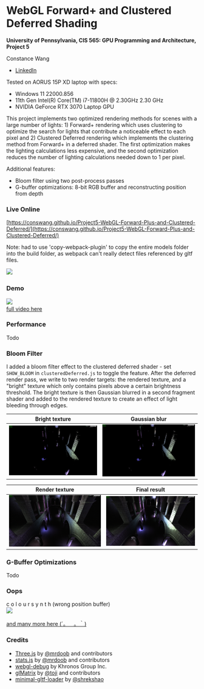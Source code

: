 WebGL Forward+ and Clustered Deferred Shading
======================

**University of Pennsylvania, CIS 565: GPU Programming and Architecture, Project 5**

Constance Wang
  * [LinkedIn](https://www.linkedin.com/in/conswang/)

Tested on AORUS 15P XD laptop with specs:  
- Windows 11 22000.856  
- 11th Gen Intel(R) Core(TM) i7-11800H @ 2.30GHz 2.30 GHz  
- NVIDIA GeForce RTX 3070 Laptop GPU

This project implements two optimized rendering methods for scenes with a large number of lights: 1) Forward+ rendering which uses clustering to optimize the search for lights that contribute a noticeable effect to each pixel and 2) Clustered Deferred rendering which implements the clustering method from Forward+ in a deferred shader. The first optimization makes the lighting calculations less expensive, and the second optimization reduces the number of lighting calculations needed down to 1 per pixel.

Additional features:
- Bloom filter using two post-process passes
- G-buffer optimizations: 8-bit RGB buffer and reconstructing position from depth

### Live Online
[https://conswang.github.io/Project5-WebGL-Forward-Plus-and-Clustered-Deferred/](https://conswang.github.io/Project5-WebGL-Forward-Plus-and-Clustered-Deferred/)

Note: had to use 'copy-webpack-plugin' to copy the entire models folder into the build folder, as webpack can't really detect files referenced by gltf files.

[![](img/thumb.png)](http://TODO.github.io/Project5-WebGL-Forward-Plus-and-Clustered-Deferred)

### Demo
![](images/bloom.gif)  
[full video here](images/sponza-bloom.mp4)

### Performance
Todo

### Bloom Filter
I added a bloom filter effect to the clustered deferred shader - set `SHOW_BLOOM` in `clusteredDeferred.js` to toggle the feature. After the deferred render pass, we write to two render targets: the rendered texture, and a "bright" texture which only contains pixels above a certain brightness threshold. The bright texture is then Gaussian blurred in a second fragment shader and added to the rendered texture to create an effect of light bleeding through edges.

| Bright texture | Gaussian blur | 
| --- | ----|
 ![](images/bloom-bright.png) | ![](images/bloom-blur.png) | 

| Render texture | Final result |
| --- | ----|
|![](images/bloom-render.png) | ![](images/bloom-result.png) | 

### G-Buffer Optimizations
Todo

### Oops
c o l o u r   s y n t h (wrong position buffer)  
![](images/goodaesthetic.gif)

[and many more here (´。＿。｀)](https://docs.google.com/document/d/1BJmclri4VJY_IXbsLU8Er_CQihQnfmzTQRi5cz9FthM/edit#heading=h.xsr527b9gzdk)

### Credits

* [Three.js](https://github.com/mrdoob/three.js) by [@mrdoob](https://github.com/mrdoob) and contributors
* [stats.js](https://github.com/mrdoob/stats.js) by [@mrdoob](https://github.com/mrdoob) and contributors
* [webgl-debug](https://github.com/KhronosGroup/WebGLDeveloperTools) by Khronos Group Inc.
* [glMatrix](https://github.com/toji/gl-matrix) by [@toji](https://github.com/toji) and contributors
* [minimal-gltf-loader](https://github.com/shrekshao/minimal-gltf-loader) by [@shrekshao](https://github.com/shrekshao)
